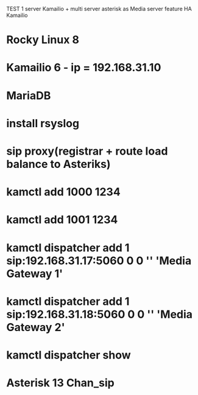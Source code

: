 TEST 1 server Kamailio + multi server asterisk as Media server
feature HA Kamailio

# Rocky Linux 8
# Kamailio 6 - ip = 192.168.31.10
# MariaDB
# install rsyslog
# sip proxy(registrar + route load balance to Asteriks)
# kamctl add 1000 1234
# kamctl add 1001 1234
# kamctl dispatcher add 1 sip:192.168.31.17:5060 0 0 '' 'Media Gateway 1' 
# kamctl dispatcher add 1 sip:192.168.31.18:5060 0 0 '' 'Media Gateway 2'
# kamctl dispatcher show

# Asterisk 13 Chan_sip
